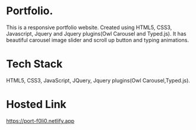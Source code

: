 # Portfolio.
This is a responsive portfolio website. Created using HTML5, CSS3, Javascript, Jquery and Jquery plugins(Owl Carousel and Typed.js).
It has beautiful carousel image slider and scroll up button and typing animations.
# Tech Stack
HTML5, CSS3, JavaScript, JQuery, Jquery plugins(Owl Carousel,Typed.js).
# Hosted Link
https://port-f0li0.netlify.app

